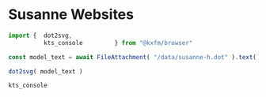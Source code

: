 # Susanne Websites
  
```js
import {  dot2svg,
          kts_console         } from "@kxfm/browser"

const model_text = await FileAttachment( "/data/susanne-h.dot" ).text()
```

```js
dot2svg( model_text )
```

```js
kts_console
```
